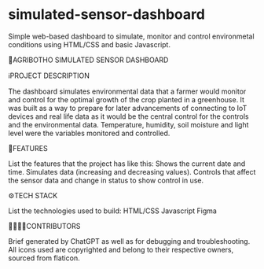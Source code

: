 # simulated-sensor-dashboard
Simple web-based dashboard to simulate, monitor and control environmetal conditions using HTML/CSS and basic Javascript.


📄AGRIBOTHO SIMULATED SENSOR DASHBOARD

ℹ️PROJECT DESCRIPTION

The dashboard simulates environmental data that a farmer would monitor and control for the optimal growth of the crop planted in a greenhouse. It was built as a way to prepare for later advancements of connecting to IoT devices and real life data as it would be the central control for the controls and the environmental data. Temperature, humidity, soil moisture and light level were the variables monitored and controlled.

🚀FEATURES

List the features that the project has like this:
Shows the current date and time.
Simulates data (increasing and decreasing values).
Controls that affect the sensor data and change in status to show control in use.

⚙️TECH STACK

List the technologies used to build:
HTML/CSS
Javascript
Figma

🫱🏽‍🫲🏽CONTRIBUTORS

Brief generated by ChatGPT as well as for debugging and troubleshooting.
All icons used are copyrighted and belong to their respective owners, sourced from flaticon.
